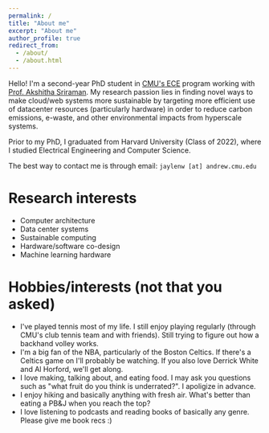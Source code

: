 ```yaml
---
permalink: /
title: "About me"
excerpt: "About me"
author_profile: true
redirect_from: 
  - /about/
  - /about.html
---
```


Hello! I'm a second-year PhD student in [CMU's ECE](https://www.ece.cmu.edu/) program working with [Prof. Akshitha Sriraman](https://akshithasriraman.eecs.umich.edu/). My research passion lies in finding novel ways to make cloud/web systems more sustainable by targeting more efficient use of datacenter resources (particularly hardware) in order to reduce carbon emissions, e-waste, and other environmental impacts from hyperscale systems.

Prior to my PhD, I graduated from Harvard University (Class of 2022), where I studied Electrical Engineering and Computer Science.

The best way to contact me is through email: `jaylenw [at] andrew.cmu.edu`

Research interests
======
* Computer architecture
* Data center systems
* Sustainable computing
* Hardware/software co-design
* Machine learning hardware

Hobbies/interests (not that you asked)
======
* I've played tennis most of my life. I still enjoy playing regularly (through CMU's club tennis team and with friends). Still trying to figure out how a backhand volley works.
* I'm a big fan of the NBA, particularly of the Boston Celtics. If there's a Celtics game on I'll probably be watching. If you also love Derrick White and Al Horford, we'll get along.
* I love making, talking about, and eating food. I may ask you questions such as "what fruit do you think is underrated?". I apoligize in advance.
* I enjoy hiking and basically anything with fresh air. What's better than eating a PB&J when you reach the top?
* I love listening to podcasts and reading books of basically any genre. Please give me book recs :)
